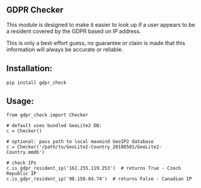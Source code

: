 ## GDPR Checker

This module is designed to make it easier to look up if a user appears to be a resident covered by the GDPR based on IP address.

This is only a best-effort guess, no guarantee or claim is made that this information will always be accurate or reliable.

## Installation:
`pip install gdpr_check`

## Usage:
```
from gdpr_check import Checker

# default uses bundled GeoLite2 DB:
c = Checker()

# optional: pass path to local maxmind GeoIP2 database
c = Checker('/path/to/GeoLite2-Country_20180501/GeoLite2-Country.mmdb')

# check IPs
c.is_gdpr_resident_ip('162.255.119.253')  # returns True - Czech Republic IP
c.is_gdpr_resident_ip('98.158.84.74')  # returns False - Canadian IP
```
